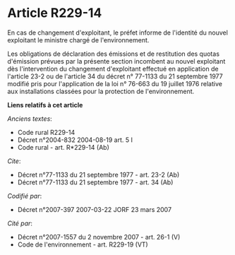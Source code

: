 # Article R229-14

En cas de changement d'exploitant, le préfet informe de l'identité du nouvel exploitant le ministre chargé de
l'environnement. 

Les obligations de déclaration des émissions et de restitution des quotas d'émission prévues par la présente section
incombent au nouvel exploitant dès l'intervention du changement d'exploitant effectué en application de l'article 23-2 ou de
l'article 34 du décret n° 77-1133 du 21 septembre 1977 modifié pris pour l'application de la loi n° 76-663 du 19 juillet 1976
relative aux installations classées pour la protection de l'environnement.

**Liens relatifs à cet article**

_Anciens textes_:

  - Code rural R229-14
  - Décret n°2004-832 2004-08-19 art. 5 I
  - Code rural - art. R*229-14 (Ab)

_Cite_:

  - Décret n°77-1133 du 21 septembre 1977 - art. 23-2 (Ab)
  - Décret n°77-1133 du 21 septembre 1977 - art. 34 (Ab)

_Codifié par_:

  - Décret n°2007-397 2007-03-22 JORF 23 mars 2007

_Cité par_:

  - Décret n°2007-1557 du 2 novembre 2007 - art. 26-1 (V)
  - Code de l'environnement - art. R229-19 (VT)
